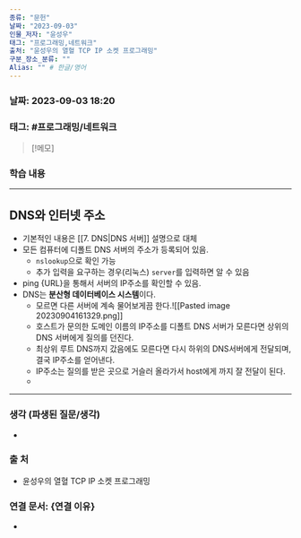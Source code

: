 ```yaml
---
종류: "문헌"
날짜: "2023-09-03"
인물_저자: "윤성우"
태그: "프로그래밍,네트워크"
출처: "윤성우의 열혈 TCP IP 소켓 프로그래밍"
구분_장소_분류: ""
Alias: "" # 한글/영어
---
```


### 날짜: 2023-09-03 18:20
### 태그: #프로그래밍/네트워크

>[!메모]
> 

### 학습 내용
---
## DNS와 인터넷 주소
- 기본적인 내용은 [[7. DNS|DNS 서버]] 설명으로 대체
- 모든 컴퓨터에 디폴트 DNS 서버의 주소가 등록되어 있음.
	- `nslookup`으로 확인 가능
	- 추가 입력을 요구하는 경우(리눅스) `server`를 입력하면 알 수 있음
- ping {URL}을 통해서 서버의 IP주소를 확인할 수 있음.
- DNS는 **분산형 데이터베이스 시스템**이다.
	- 모르면 다른 서버에 계속 물어보게끔 한다.![[Pasted image 20230904161329.png]]
	- 호스트가 문의한 도메인 이름의 IP주소를 디폴트 DNS 서버가 모른다면 상위의 DNS 서버에게 질의를 던진다.
	- 최상위 루트 DNS까지 갔음에도 모른다면 다시 하위의 DNS서버에게 전달되며, 결국 IP주소를 얻어낸다.
	- IP주소는 질의를 받은 곳으로 거슬러 올라가서 host에게 까지 잘 전달이 된다.
	- 
---
### 생각 (파생된 질문/생각)
- 
### 출 처
- 윤성우의 열혈 TCP IP 소켓 프로그래밍

### 연결 문서: {연결 이유}
- 